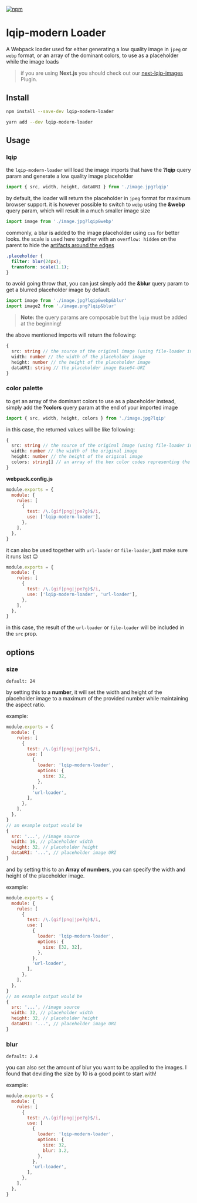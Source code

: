 [![npm][npm]][npm-url]

# lqip-modern Loader

A Webpack loader used for either generating a low quality image in `jpeg` or
`webp` format, or an array of the dominant colors, to use as a placeholder while
the image loads

> if you are using **Next.js** you should check out our
> [next-lqip-images][next-lqip-images] Plugin.

## Install

```bash
npm install --save-dev lqip-modern-loader
```

```bash
yarn add --dev lqip-modern-loader
```

## Usage

### lqip

the `lqip-modern-loader` will load the image imports that have the **?lqip**
query param and generate a low quality image placeholder

```js
import { src, width, height, dataURI } from './image.jpg?lqip'
```

by default, the loader will return the placeholder in `jpeg` format for maximum
browser support. it is however possible to switch to `webp` using the **&webp**
query param, which will result in a much smaller image size

```js
import image from './image.jpg?lqip&webp'
```

commonly, a blur is added to the image placeholder using `css` for better looks.
the scale is used here together with an `overflow: hidden` on the parent to hide
the
[artifacts around the edges](http://volkerotto.net/2014/07/03/css-background-image-blur-without-blury-edges/)

```css
.placeholder {
  filter: blur(24px);
  transform: scale(1.1);
}
```

to avoid going throw that, you can just simply add the **&blur** query param to
get a blurred placeholder image by default.

```js
import image from './image.jpg?lqip&webp&blur'
import image2 from './image.png?lqip&blur'
```

> **Note:** the query params are composable but the `lqip` must be added at the
> beginning!

the above mentioned imports will return the following:

```ts
{
  src: string // the source of the original image (using file-loader in the background)
  width: number // the width of the placeholder image
  height: number // the height of the placeholder image
  dataURI: string // the placeholder image Base64-URI
}
```

### color palette

to get an array of the dominant colors to use as a placeholder instead, simply
add the **?colors** query param at the end of your imported image

```js
import { src, width, height, colors } from './image.jpg?lqip'
```

in this case, the returned values will be like following:

```ts
{
  src: string // the source of the original image (using file-loader in the background)
  width: number // the width of the original image
  height: number // the height of the original image
  colors: string[] // an array of the hex color codes representing the dominant colors of the image
}
```

**webpack.config.js**

```js
module.exports = {
  module: {
    rules: [
      {
        test: /\.(gif|png|jpe?g)$/i,
        use: ['lqip-modern-loader'],
      },
    ],
  },
}
```

it can also be used together with `url-loader` or `file-loader`, just make sure
it runs last 😉

```js
module.exports = {
  module: {
    rules: [
      {
        test: /\.(gif|png|jpe?g)$/i,
        use: ['lqip-modern-loader', 'url-loader'],
      },
    ],
  },
}
```

in this case, the result of the `url-loader` or `file-loader` will be included
in the `src` prop.

## options

### size

`default: 24`

by setting this to a **number**, it will set the width and height of the
placeholder image to a maximum of the provided number while maintaining the
aspect ratio.

example:

```js
module.exports = {
  module: {
    rules: [
      {
        test: /\.(gif|png|jpe?g)$/i,
        use: [
          {
            loader: 'lqip-modern-loader',
            options: {
              size: 32,
            },
          },
          'url-loader',
        ],
      },
    ],
  },
}
// an example output would be
{
  src: '...', //image source
  width: 16, // placeholder width
  height: 32, // placeholder height
  dataURI: '...', // placeholder image URI
}
```

and by setting this to an **Array of numbers**, you can specify the width and
height of the placeholder image.

example:

```js
module.exports = {
  module: {
    rules: [
      {
        test: /\.(gif|png|jpe?g)$/i,
        use: [
          {
            loader: 'lqip-modern-loader',
            options: {
              size: [32, 32],
            },
          },
          'url-loader',
        ],
      },
    ],
  },
}
// an example output would be
{
  src: '...', //image source
  width: 32, // placeholder width
  height: 32, // placeholder height
  dataURI: '...', // placeholder image URI
}
```

### blur

`default: 2.4`

you can also set the amount of blur you want to be applied to the images. I
found that deviding the size by 10 is a good point to start with!

example:

```js
module.exports = {
  module: {
    rules: [
      {
        test: /\.(gif|png|jpe?g)$/i,
        use: [
          {
            loader: 'lqip-modern-loader',
            options: {
              size: 32,
              blur: 3.2,
            },
          },
          'url-loader',
        ],
      },
    ],
  },
}
```

[npm]: https://img.shields.io/npm/v/lqip-modern-loader.svg
[npm-url]: https://npmjs.com/package/lqip-modern-loader
[lqip-modern]: https://www.npmjs.com/package/lqip-modern
[next-lqip-images]: https://www.npmjs.com/package/next-lqip-images
